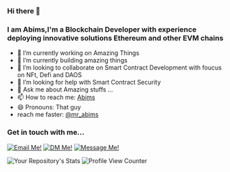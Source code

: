### Hi there 👋
### I am Abims,I'm a Blockchain Developer with experience deploying innovative solutions Ethereum and other EVM chains   
- 🔭 I’m currently working on Amazing Things
- 🌱 I’m currently building amazing things
- 👯 I’m looking to collaborate on Smart Contract Development with foucus on NFt, Defi and DAOS
- 🤔 I’m looking for help with Smart Contract Security
- 💬 Ask me about Amazing stuffs ...
- 📫 How to reach me: [Abims](https://twitter.com/mr_abims)
- 😄 Pronouns: That guy
- reach me faster: [@mr_abims](https://twitter.com/mr_abims)
    

### Get in touch with me...

[<img src='https://res.cloudinary.com/letech-digital-solutions/image/upload/c_scale,w_32/v1643757205/gmail_sqb5rq.png' title='Email Me!'>](mailto://adebayoabimbola9@gmail.com)
[<img src='https://res.cloudinary.com/letech-digital-solutions/image/upload/c_scale,w_32/v1643581958/5296516_tweet_twitter_twitter_logo_icon_bge2m4.png' title='DM Me!'>](https://twitter.com/mr_abims)
[<img src='https://res.cloudinary.com/letech-digital-solutions/image/upload/c_scale,w_32/v1643581958/5296501_linkedin_network_linkedin_logo_icon_pi6n4y.png' title='Message Me!'>](https://www.linkedin.com/in/abimbola-adebayo01/)

![Your Repository's Stats](https://github-readme-stats.vercel.app/api/top-langs/?username=mr-abims&theme=blue-green)
![Profile View Counter](https://komarev.com/ghpvc/?username=mr-abims)
